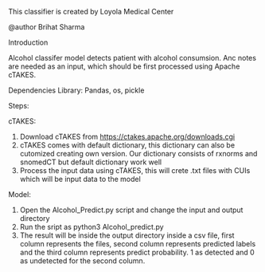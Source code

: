 This classifier is created by Loyola Medical Center

@author Brihat Sharma

Introduction

Alcohol classifer model detects patient with alcohol consumsion. Anc notes are needed as an input, which should be first processed using Apache cTAKES. 

Dependencies Library: Pandas, os, pickle

Steps:

cTAKES:

1) Download cTAKES from https://ctakes.apache.org/downloads.cgi
2) cTAKES comes with default dictionary, this dictionary can also be cutomized creating own version. Our dictionary consists of rxnorms and snomedCT but default dictionary work well
3) Process the input data using cTAKES, this will crete .txt files with CUIs which will be input data to the model



Model:

1) Open the Alcohol_Predict.py script and change the input and output directory
2) Run the sript as python3 Alcohol_predict.py
3) The result will be inside the output directory inside a csv file, first column represents the files, second column represents predicted labels and the third column represents predict probability. 1 as detected and 0 as undetected for the second column.  
